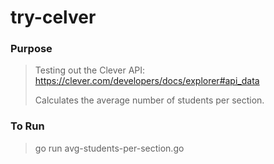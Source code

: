 # try-celver

### Purpose
> Testing out the Clever API: https://clever.com/developers/docs/explorer#api_data
> 
> Calculates the average number of students per section.

### To Run

> go run avg-students-per-section.go
